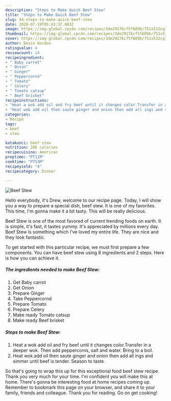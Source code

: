 ```yaml
---
description: "Steps to Make Quick Beef Stew"
title: "Steps to Make Quick Beef Stew"
slug: 44-steps-to-make-quick-beef-stew
date: 2020-07-19T05:43:37.083Z
image: https://img-global.cpcdn.com/recipes/3de29276cf5f609b/751x532cq70/beef-stew-recipe-main-photo.jpg
thumbnail: https://img-global.cpcdn.com/recipes/3de29276cf5f609b/751x532cq70/beef-stew-recipe-main-photo.jpg
cover: https://img-global.cpcdn.com/recipes/3de29276cf5f609b/751x532cq70/beef-stew-recipe-main-photo.jpg
author: Devin Gordon
ratingvalue: 4
reviewcount: 14
recipeingredient:
- " Baby carrot"
- " Onion"
- " Ginger"
- " Peppercornd"
- " Tomato"
- " Celery"
- " Tomato catsup"
- " Beef brisket"
recipeinstructions:
- "Heat a wok add oil and fry beef until it changes color.Transfer in a deeper wok. Then add peppercorns, salt and water. Bring to a boil."
- "Heat wok add oil then saute ginger and onion then add all ings and simmer until beef is tender. Season to taste"
categories:
- Recipe
tags:
- beef
- stew

katakunci: beef stew 
nutrition: 206 calories
recipecuisine: American
preptime: "PT11M"
cooktime: "PT53M"
recipeyield: "4"
recipecategory: Dinner

---
```



![Beef Stew](https://img-global.cpcdn.com/recipes/3de29276cf5f609b/751x532cq70/beef-stew-recipe-main-photo.jpg)

Hello everybody, it's Drew, welcome to our recipe page. Today, I will show you a way to prepare a special dish, beef stew. It is one of my favorites. This time, I'm gonna make it a bit tasty. This will be really delicious.

Beef Stew is one of the most favored of current trending foods on earth. It is simple, it's fast, it tastes yummy. It's appreciated by millions every day. Beef Stew is something which I've loved my entire life. They are nice and they look fantastic.




To get started with this particular recipe, we must first prepare a few components. You can have beef stew using 8 ingredients and 2 steps. Here is how you can achieve it.

<!--inarticleads1-->

##### The ingredients needed to make Beef Stew:

1. Get  Baby carrot
1. Get  Onion
1. Prepare  Ginger
1. Take  Peppercornd
1. Prepare  Tomato
1. Prepare  Celery
1. Make ready  Tomato catsup
1. Make ready  Beef brisket




<!--inarticleads2-->

##### Steps to make Beef Stew:

1. Heat a wok add oil and fry beef until it changes color.Transfer in a deeper wok. Then add peppercorns, salt and water. Bring to a boil.
1. Heat wok add oil then saute ginger and onion then add all ings and simmer until beef is tender. Season to taste




So that's going to wrap this up for this exceptional food beef stew recipe. Thank you very much for your time. I'm confident you will make this at home. There's gonna be interesting food at home recipes coming up. Remember to bookmark this page on your browser, and share it to your family, friends and colleague. Thank you for reading. Go on get cooking!

